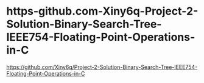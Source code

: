 # https-github.com-Xiny6q-Project-2-Solution-Binary-Search-Tree-IEEE754-Floating-Point-Operations-in-C
https://github.com/Xiny6q/Project-2-Solution-Binary-Search-Tree-IEEE754-Floating-Point-Operations-in-C
